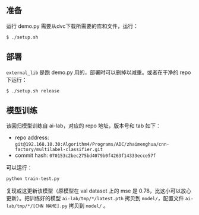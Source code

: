 ## 准备

运行 demo.py 需要从dvc下载所需要的库和文件，运行：

```shell
$ ./setup.sh
```

## 部署

``external_lib`` 是跑 demo.py 用的，部署时可以删掉以减重。或者在干净的 repo 下运行：

```shell
$ ./setup.sh release
```



## 模型训练

该回归模型训练自 ai-lab，对应的 repo 地址，版本号和 tab 如下：

* repo address: ``git@192.168.10.30:Algorithm4/Programs/ADC/zhaimenghua/cnn-factory/multilabel-classifier.git``
* commit hash: ``070153c2bec275bd4079b0f4263f14333ecce57f``

可以运行：

```python
python train-test.py
```

复现或这更新该模型（原模型在 val dataset 上的 mse 是 0.78，比这小可以放心更新）。把训练好的模型 ``ai-lab/tmp/*/latest.pth`` 拷贝到 ``model/``，配置文件 ``ai-lab/tmp/*/[CNN NAME].py`` 拷贝到 ``model/`` 。 

